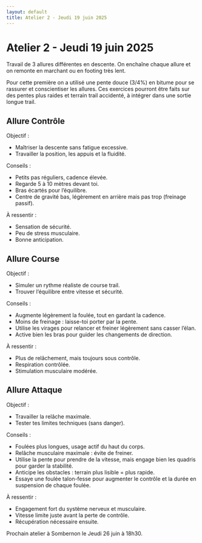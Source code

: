 ```yaml
---
layout: default
title: Atelier 2 - Jeudi 19 juin 2025
---
```


# Atelier 2 - Jeudi 19 juin 2025

Travail de 3 allures différentes en descente. On enchaîne chaque allure et on
remonte en marchant ou en footing très lent.

Pour cette première on a utilisé une pente douce (3/4%) en bitume pour se
rassurer et conscientiser les allures. Ces exercices pourront être faits sur des
pentes plus raides et terrain trail accidenté, à intégrer dans une sortie longue
trail.


## Allure Contrôle

Objectif :

- Maîtriser la descente sans fatigue excessive.
- Travailler la position, les appuis et la fluidité.

Conseils :

- Petits pas réguliers, cadence élevée.
- Regarde 5 à 10 mètres devant toi.
- Bras écartés pour l’équilibre.
- Centre de gravité bas, légèrement en arrière mais pas trop (freinage passif).

À ressentir :

- Sensation de sécurité.
- Peu de stress musculaire.
- Bonne anticipation.

## Allure Course

Objectif :

- Simuler un rythme réaliste de course trail.
- Trouver l’équilibre entre vitesse et sécurité.

Conseils :

- Augmente légèrement la foulée, tout en gardant la cadence.
- Moins de freinage : laisse-toi porter par la pente.
- Utilise les virages pour relancer et freiner légèrement sans casser l’élan.
- Active bien les bras pour guider les changements de direction.

À ressentir :

- Plus de relâchement, mais toujours sous contrôle.
- Respiration contrôlée.
- Stimulation musculaire modérée.

## Allure Attaque


Objectif :

- Travailler la relâche maximale.
- Tester tes limites techniques (sans danger).

Conseils :

- Foulées plus longues, usage actif du haut du corps.
- Relâche musculaire maximale : évite de freiner.
- Utilise la pente pour prendre de la vitesse, mais engage bien les quadris pour garder la stabilité.
- Anticipe les obstacles : terrain plus lisible = plus rapide.
- Essaye une foulée talon-fesse pour augmenter le contrôle et la durée en suspension de chaque foulée.

À ressentir :

- Engagement fort du système nerveux et musculaire.
- Vitesse limite juste avant la perte de contrôle.
- Récupération nécessaire ensuite.

Prochain atelier à Sombernon le Jeudi 26 juin à 18h30.

